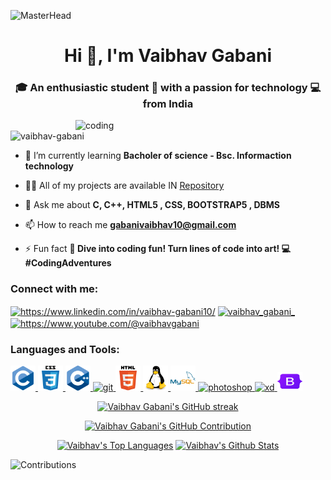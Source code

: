 ![MasterHead](https://mir-s3-cdn-cf.behance.net/project_modules/max_1200/79731568097599.5b50bca477735.jpg)
<h1 align="center">Hi 👋, I'm Vaibhav Gabani</h1>
<h3 align="center">🎓 An enthusiastic student 🌟 with a passion for technology 💻 from India</h3>
<img alt="coding" width="400" align="right" src="https://camo.githubusercontent.com/60118c6ff524984563af07ee397adb9db65ca7c13beb663b0fa92efcf12289dd/68747470733a2f2f727579612e73747564696f2f6173736574732f696d616765732f6465762e77656270">

<p align="left"> <img src="https://komarev.com/ghpvc/?username=vaibhav-gabani&label=Profile%20views&color=0e75b6&style=flat" alt="vaibhav-gabani" /> </p>

- 🌱 I’m currently learning **Bacholer of science - Bsc. Informaction technology**

- 👨‍💻 All of my projects are available IN  [Repository](https://github.com/vaibhav-gabani?tab=repositories)

- 💬 Ask me about **C, C++, HTML5 , CSS, BOOTSTRAP5 , DBMS**

- 📫 How to reach me **gabanivaibhav10@gmail.com**

- ⚡ Fun fact **🚀 Dive into coding fun! Turn lines of code into art! 💻 #CodingAdventures**

<h3 align="left">Connect with me:</h3>
<p align="left">
<a href="https://linkedin.com/in/https://www.linkedin.com/in/vaibhav-gabani10/" target="blank"><img align="center" src="https://raw.githubusercontent.com/rahuldkjain/github-profile-readme-generator/master/src/images/icons/Social/linked-in-alt.svg" alt="https://www.linkedin.com/in/vaibhav-gabani10/" height="30" width="40" /></a>
<a href="https://instagram.com/vaibhav_gabani_" target="blank"><img align="center" src="https://raw.githubusercontent.com/rahuldkjain/github-profile-readme-generator/master/src/images/icons/Social/instagram.svg" alt="vaibhav_gabani_" height="30" width="40" /></a>
<a href="https://www.youtube.com/c/https://www.youtube.com/@vaibhavgabani" target="blank"><img align="center" src="https://raw.githubusercontent.com/rahuldkjain/github-profile-readme-generator/master/src/images/icons/Social/youtube.svg" alt="https://www.youtube.com/@vaibhavgabani" height="30" width="40" /></a>
</p>

<h3 align="left">Languages and Tools:</h3>
<p align="left"> <a href="https://www.cprogramming.com/" target="_blank" rel="noreferrer"> <img src="https://raw.githubusercontent.com/devicons/devicon/master/icons/c/c-original.svg" alt="c" width="40" height="40"/> </a> <a href="https://www.w3schools.com/css/" target="_blank" rel="noreferrer"> <img src="https://raw.githubusercontent.com/devicons/devicon/master/icons/css3/css3-original-wordmark.svg" alt="css3" width="40" height="40"/> </a>  <a href="https://www.w3schools.com/cpp/" target="_blank" rel="noreferrer"> <img src="https://raw.githubusercontent.com/devicons/devicon/master/icons/cplusplus/cplusplus-original.svg" alt="cplusplus" width="40" height="40"/> </a> <a href="https://git-scm.com/" target="_blank" rel="noreferrer"> <img src="https://www.vectorlogo.zone/logos/git-scm/git-scm-icon.svg" alt="git" width="40" height="40"/> </a> <a href="https://www.w3.org/html/" target="_blank" rel="noreferrer"> <img src="https://raw.githubusercontent.com/devicons/devicon/master/icons/html5/html5-original-wordmark.svg" alt="html5" width="40" height="40"/> </a> <a href="https://www.linux.org/" target="_blank" rel="noreferrer"> <img src="https://raw.githubusercontent.com/devicons/devicon/master/icons/linux/linux-original.svg" alt="linux" width="40" height="40"/> </a> <a href="https://www.mysql.com/" target="_blank" rel="noreferrer"> <img src="https://raw.githubusercontent.com/devicons/devicon/master/icons/mysql/mysql-original-wordmark.svg" alt="mysql" width="40" height="40"/> </a> <a href="https://www.photoshop.com/en" target="_blank" rel="noreferrer"> <img src="https://upload.wikimedia.org/wikipedia/commons/a/af/Adobe_Photoshop_CC_icon.svg" alt="photoshop" width="40" height="40"/> </a> <a href="https://www.adobe.com/products/xd.html" target="_blank" rel="noreferrer"> <img src="https://play-lh.googleusercontent.com/kaox1VteLsWAuNxPxhm8t4llaoyFhxzDjo9g4Hdf92bKdT_Sn6Yrdku6rApuc5ktirw=w480-h960-rw" alt="xd" width="40" height="40"/> </a><a href="https://getbootstrap.com/" target="_blank" rel="noreferrer"><img src="https://raw.githubusercontent.com/devicons/devicon/master/icons/bootstrap/bootstrap-original.svg" alt="bootstrap" class="icon" height="30" width="40"/></a></p>

<p align="center">
  <a href="https://github.com/vaibhavgabani">
    <img src="https://github-readme-streak-stats.herokuapp.com/?user=vaibhavgabani&theme=radical&border=7F3FBF&background=0D1117" alt="Vaibhav Gabani's GitHub streak"/>
  </a>
</p>
<p align="center">
  <a href="https://github.com/vaibhavgabani">
    <img src="https://github-profile-summary-cards.vercel.app/api/cards/profile-details?username=vaibhavgabani&theme=radical" alt="Vaibhav Gabani's GitHub Contribution"/>
  </a>
</p>
<p align = "center">
<a href="https://github.com/vaibhavgabani"><img alt="Vaibhav's Top Languages" src="https://denvercoder1-github-readme-stats.vercel.app/api/top-langs/?username=vaibhavgabani&langs_count=8&layout=compact&theme=react&border_color=7F3FBF&bg_color=0D1117&title_color=F85D7F&icon_color=F8D866" height="192px" width="49.5%"/></a>
 <a href="https://github.com/vaibhavgabani"><img alt="Vaibhav's Github Stats" src="https://denvercoder1-github-readme-stats.vercel.app/api?username=vaibhavgabani&show_icons=true&count_private=true&theme=react&border_color=7F3FBF&bg_color=0D1117&title_color=F85D7F&icon_color=F8D866" height="192px" width="49.5%"/></a>
  <br/>
</p>

![Contributions](https://ssr-contributions-svg.vercel.app/_/vaibhavgabani?chart=3dbar&gap=0.6&scale=2&gradient=true&flatten=1&animation=wave&animation_duration=3&animation_delay=0.03&animation_amplitude=24&animation_frequency=0.1&animation_wave_center=19_3&format=svg&weeks=40)
